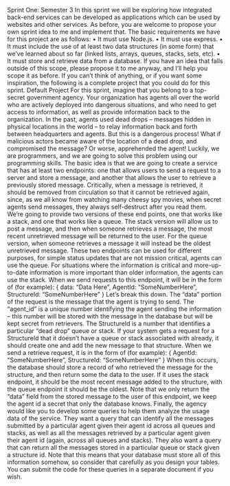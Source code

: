 Sprint One: Semester 3
In this sprint we will be exploring how integrated back-end services can be developed as applications which can be used by websites and other services. As before, you are welcome to propose your own sprint idea to me and implement that. The basic requirements we have for this project are as follows:
• It must use Node.js.
• It must use express.
• It must include the use of at least two data structures (in some form) that we’ve learned about
so far (linked lists, arrays, queues, stacks, sets, etc).
• It must store and retrieve data from a database.
If you have an idea that falls outside of this scope, please propose it to me anyway, and I’ll help you scope it as before.
If you can’t think of anything, or if you want some inspiration, the following is a complete project that you could do for this sprint.
Default Project
For this sprint, imagine that you belong to a top-secret government agency. Your organization has agents all over the world who are actively deployed into dangerous situations, and who need to get access to information, as well as provide information back to the organization. In the past, agents used dead drops – messages hidden in physical locations in the world – to relay information back and forth between headquarters and agents. But this is a dangerous process! What if malicious actors became aware of the location of a dead drop, and compromised the message? Or worse, apprehended the agent!
Luckily, we are programmers, and we are going to solve this problem using our programming skills. The basic idea is that we are going to create a service that has at least two endpoints: one that allows users to send a request to a server and store a message, and another that allows the user to retrieve a previously stored message. Critically, when a message is retrieved, it should be removed from circulation so that it cannot be retrieved again, since, as we all know from watching many cheesy spy movies, when secret agents send messages, they always self-destruct after you read them.
We’re going to provide two versions of these end points, one that works like a stack, and one that works like a queue. The stack version will allow us to post a message, and then when someone retrieves a message, the most recent unretrieved message will be returned to the user. For the queue version, when someone retrieves a message it will instead be the oldest unretrieved message. These two endpoints can be used for different purposes, for simple status updates that are not mission critical, agents can use the queue. For situations where the information is critical and more-up-to-date information is more important than older information, the agents can use the stack.
When we send requests to this endpoint, it will be in the form of (for example): {
data: “Data Here”,
AgentId: “SomeNumberHere”,
StructureId: “SomeNumberHere” }
Let’s break this down. The “data” portion of the request is the message that the agent is trying to send. The “agent_id” is a unique number identifying the agent sending the information – this number will be stored with the message in the database but will be kept secret from retrievers. The StructureId is a number that identifies a particular “dead drop” queue or stack. If your system gets a request for a StructureId that it doesn’t have a queue or stack associated with already, it should create one and add the new message to that structure.
When we send a retrieve request, it is in the form of (for example): {
AgentId: “SomeNumberHere”,
StructureId: “SomeNumberHere” }
When this occurs, the database should store a record of who retrieved the message for the structure, and then return some the data to the user. If it uses the stack endpoint, it should be the most recent message added to the structure, with the queue endpoint it should be the oldest. Note that we only return the “data” field from the stored message to the user of this endpoint, we keep the agent id a secret that only the database knows.
Finally, the agency would like you to develop some queries to help them analyze the usage data of the service. They want a query that can identify all the messages submitted by a particular agent given their agent id across all queues and stacks, as well as all the messages retrieved by a particular agent given their agent id (again, across all queues and stacks). They also want a query that can return all the messages stored in a particular queue or stack given a structure id. Note that this means that your database must store all of this information somehow, so consider that carefully as you design your tables. You can submit the code for these queries in a separate document if you wish.